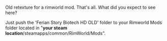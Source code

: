 Old retexture for a rimworld mod. That's all. What did you expect to see here?

Just push the 'Ferian Story Biotech HD OLD' folder to your Rimworld Mods folder located in "**your steam location**/steamapps/common/RimWorld/Mods".
